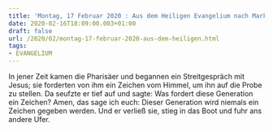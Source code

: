 ```yaml
---
title: 'Montag, 17 Februar 2020 : Aus dem Heiligen Evangelium nach Markus - Mk 8,11-13.'
date: 2020-02-16T18:09:00.003+01:00
draft: false
url: /2020/02/montag-17-februar-2020-aus-dem-heiligen.html
tags: 
- EVANGELIUM
---
```


In jener Zeit kamen die Pharisäer und begannen ein Streitgespräch mit Jesus; sie forderten von ihm ein Zeichen vom Himmel, um ihn auf die Probe zu stellen. Da seufzte er tief auf und sagte: Was fordert diese Generation ein Zeichen? Amen, das sage ich euch: Dieser Generation wird niemals ein Zeichen gegeben werden. Und er verließ sie, stieg in das Boot und fuhr ans andere Ufer.
